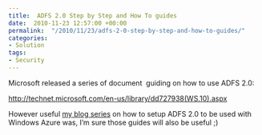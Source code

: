 ```yaml
---
title:  ADFS 2.0 Step by Step and How To guides
date:  2010-11-23 12:57:00 +00:00
permalink:  "/2010/11/23/adfs-2-0-step-by-step-and-how-to-guides/"
categories:
- Solution
tags:
- Security
---
```

<p>Microsoft released a series of document&#160; guiding on how to use ADFS 2.0:</p>  <p><a title="http://technet.microsoft.com/en-us/library/dd727938(WS.10).aspx" href="http://technet.microsoft.com/en-us/library/dd727938(WS.10).aspx">http://technet.microsoft.com/en-us/library/dd727938(WS.10).aspx</a></p>  <p>However useful <a href="http://vincentlauzon.wordpress.com/2010/08/25/departmental-application-migration-to-azure-part-4-adfs-with-azure-web-app/">my blog series</a> on how to setup ADFS 2.0 to be used with Windows Azure was, I’m sure those guides will also be useful ;)</p>